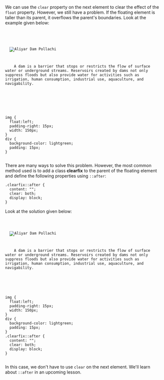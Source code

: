 We can use the `clear` property
on the next element to clear
the effect of the `float` property.
However, we still have a problem.
If the floating element is taller
than its parent, it overflows
the parent's boundaries.
Look at the example given below:

<codeblock language="css" type="lesson">
<code>
<panel language="html">
<div>

  <img src="aliyar-dam-pollachi.jpg" alt="Aliyar Dam Pollachi">
  <p>
    A dam is a barrier that stops or restricts the flow of surface water or underground streams. Reservoirs created by dams not only suppress floods but also provide water for activities such as irrigation, human consumption, industrial use, aquaculture, and navigability.
  </p>

</div>
</panel>
<panel language="css">
img {
  float:left;
  padding-right: 15px;
  width: 150px;
}
div {
  background-color: lightgreen;
  padding: 15px;
}
</panel>
</code>
</codeblock>

There are many ways to solve this problem.
However, the most common method used is
to add a class **clearfix** to the parent
of the floating element and define the
following properties using
`::after`:

```
.clearfix::after {
  content: "";
  clear: both;
  display: block;
}
```

Look at the solution given below:

<codeblock language="css" type="lesson">
<code>
<panel language="html">
<div class="clearfix">
  <img src="aliyar-dam-pollachi.jpg" alt="Aliyar Dam Pollachi">
  <p>
    A dam is a barrier that stops or restricts the flow of surface water or underground streams. Reservoirs created by dams not only suppress floods but also provide water for activities such as irrigation, human consumption, industrial use, aquaculture, and navigability.
  </p>
</div>
</panel>
<panel language="css">
img {
  float:left;
  padding-right: 15px;
  width: 150px;
}
div {
  background-color: lightgreen;
  padding: 15px;
}
.clearfix::after {
  content: "";
  clear: both;
  display: block;
}
</panel>
</code>
</codeblock>

In this case, we don't have
to use `clear` on the next
element. We'll
learn about `::after`
in an upcoming lesson.
